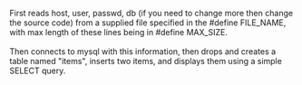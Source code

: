 First reads host, user, passwd, db (if you need to change more then change the source code)
from a supplied file specified in the #define FILE_NAME, with 
max length of these lines being in #define MAX_SIZE. \
\
Then connects to mysql with this information,
then drops and creates a table named "items", inserts two items,
and displays them using a simple SELECT query.

